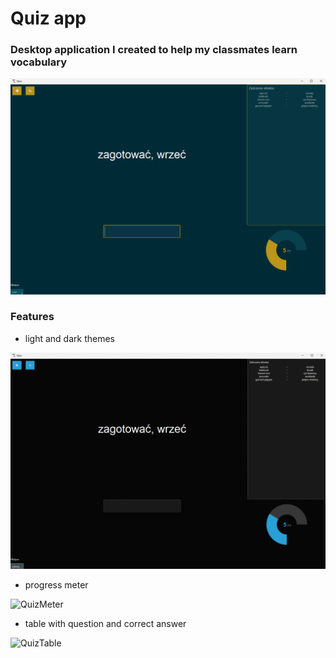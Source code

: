 # Quiz app
### Desktop application I created to help my classmates learn vocabulary
![Quiz1](https://github.com/nieinter/images/blob/main/quiz1solar.png)

### Features

- light and dark themes
  
![QuizGif](https://github.com/nieinter/images/blob/main/ezgif.com-animated-gif-maker%20(1).gif)
- progress meter

![QuizMeter]()
- table with question and correct answer
  
![QuizTable]()
